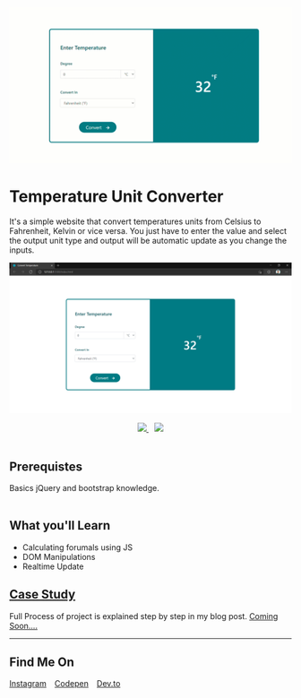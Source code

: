 ![Project Banner](./assets/preview.gif "This will be the final output")

# Temperature Unit Converter

It's a simple website that convert temperatures units from Celsius to Fahrenheit, Kelvin or vice versa. You just have to enter the value and select the output unit type and output will be automatic update as you change the inputs.

![Output Snip](./assets/output.png "This will be the final output")

<p align="center">
      <a href="#">
          <img src="https://raw.githubusercontent.com/add-new/assets/main/editBtn.svg" width="180"  height="auto">
    </a> &ensp;
      <a href="https://karan-kmr.github.io/temperature-converter/" target="_blank">
      <img src="https://raw.githubusercontent.com/add-new/assets/main/demoBtn.svg" width="180"  height="auto">
    </a></br>
</br>
</p>

## Prerequistes

<p>
Basics jQuery and bootstrap knowledge.
</br>
</br>
</p>

## What you'll Learn

- Calculating forumals using JS
- DOM Manipulations
- Realtime Update

## [Case Study](https://dev.to/karankmr/)

Full Process of project is explained step by step in my blog post. [Coming Soon....](https://dev.to/karankmr/)

---

## Find Me On

<p>
<a href="https://www.instagram.com/karancodes/">Instagram</a> &ensp;
<a href="https://codepen.io/karan-kmr">Codepen</a> &ensp;
<a href="https://dev.to/karankmr">Dev.to</a> &ensp;
</p>
